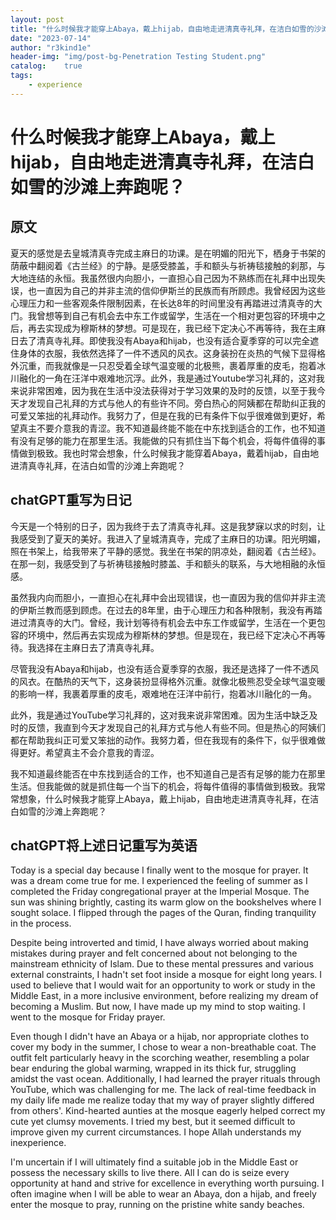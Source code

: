 ```yaml
---
layout: post
title: "什么时候我才能穿上Abaya，戴上hijab，自由地走进清真寺礼拜，在洁白如雪的沙滩上奔跑呢？"
date: "2023-07-14"
author: "r3kind1e"
header-img: "img/post-bg-Penetration Testing Student.png"
catalog:    true
tags: 
    - experience
---
```


# 什么时候我才能穿上Abaya，戴上hijab，自由地走进清真寺礼拜，在洁白如雪的沙滩上奔跑呢？
## 原文
夏天的感觉是去皇城清真寺完成主麻日的功课。是在明媚的阳光下，栖身于书架的荫蔽中翻阅着《古兰经》的宁静。是感受膝盖，手和额头与祈祷毯接触的刹那，与大地连结的永恒。我虽然很内向胆小，一直担心自己因为不熟练而在礼拜中出现失误，也一直因为自己的并非主流的信仰伊斯兰的民族而有所顾虑。我曾经因为这些心理压力和一些客观条件限制因素，在长达8年的时间里没有再踏进过清真寺的大门。我曾想等到自己有机会去中东工作或留学，生活在一个相对更包容的环境中之后，再去实现成为穆斯林的梦想。可是现在，我已经下定决心不再等待，我在主麻日去了清真寺礼拜。即使我没有Abaya和hijab，也没有适合夏季穿的可以完全遮住身体的衣服，我依然选择了一件不透风的风衣。这身装扮在炎热的气候下显得格外沉重，而我就像是一只忍受着全球气温变暖的北极熊，裹着厚重的皮毛，抱着冰川融化的一角在汪洋中艰难地沉浮。此外，我是通过Youtube学习礼拜的，这对我来说非常困难，因为我在生活中没法获得对于学习效果的及时的反馈，以至于我今天才发现自己礼拜的方式与他人的有些许不同。旁白热心的阿姨都在帮助纠正我的可爱又笨拙的礼拜动作。我努力了，但是在我的已有条件下似乎很难做到更好，希望真主不要介意我的青涩。我不知道最终能不能在中东找到适合的工作，也不知道有没有足够的能力在那里生活。我能做的只有抓住当下每个机会，将每件值得的事情做到极致。我也时常会想象，什么时候我才能穿着Abaya，戴着hijab，自由地进清真寺礼拜，在洁白如雪的沙滩上奔跑呢？

## chatGPT重写为日记
今天是一个特别的日子，因为我终于去了清真寺礼拜。这是我梦寐以求的时刻，让我感受到了夏天的美好。我进入了皇城清真寺，完成了主麻日的功课。阳光明媚，照在书架上，给我带来了平静的感觉。我坐在书架的阴凉处，翻阅着《古兰经》。在那一刻，我感受到了与祈祷毯接触时膝盖、手和额头的联系，与大地相融的永恒感。

虽然我内向而胆小，一直担心在礼拜中会出现错误，也一直因为我的信仰并非主流的伊斯兰教而感到顾虑。在过去的8年里，由于心理压力和各种限制，我没有再踏进过清真寺的大门。曾经，我计划等待有机会去中东工作或留学，生活在一个更包容的环境中，然后再去实现成为穆斯林的梦想。但是现在，我已经下定决心不再等待。我选择在主麻日去了清真寺礼拜。

尽管我没有Abaya和hijab，也没有适合夏季穿的衣服，我还是选择了一件不透风的风衣。在酷热的天气下，这身装扮显得格外沉重。就像北极熊忍受全球气温变暖的影响一样，我裹着厚重的皮毛，艰难地在汪洋中前行，抱着冰川融化的一角。

此外，我是通过YouTube学习礼拜的，这对我来说非常困难。因为生活中缺乏及时的反馈，我直到今天才发现自己的礼拜方式与他人有些不同。但是热心的阿姨们都在帮助我纠正可爱又笨拙的动作。我努力着，但在我现有的条件下，似乎很难做得更好。希望真主不会介意我的青涩。

我不知道最终能否在中东找到适合的工作，也不知道自己是否有足够的能力在那里生活。但我能做的就是抓住每一个当下的机会，将每件值得的事情做到极致。我常常想象，什么时候我才能穿上Abaya，戴上hijab，自由地走进清真寺礼拜，在洁白如雪的沙滩上奔跑呢？

## chatGPT将上述日记重写为英语
Today is a special day because I finally went to the mosque for prayer. It was a dream come true for me. I experienced the feeling of summer as I completed the Friday congregational prayer at the Imperial Mosque. The sun was shining brightly, casting its warm glow on the bookshelves where I sought solace. I flipped through the pages of the Quran, finding tranquility in the process.

Despite being introverted and timid, I have always worried about making mistakes during prayer and felt concerned about not belonging to the mainstream ethnicity of Islam. Due to these mental pressures and various external constraints, I hadn't set foot inside a mosque for eight long years. I used to believe that I would wait for an opportunity to work or study in the Middle East, in a more inclusive environment, before realizing my dream of becoming a Muslim. But now, I have made up my mind to stop waiting. I went to the mosque for Friday prayer.

Even though I didn't have an Abaya or a hijab, nor appropriate clothes to cover my body in the summer, I chose to wear a non-breathable coat. The outfit felt particularly heavy in the scorching weather, resembling a polar bear enduring the global warming, wrapped in its thick fur, struggling amidst the vast ocean. Additionally, I had learned the prayer rituals through YouTube, which was challenging for me. The lack of real-time feedback in my daily life made me realize today that my way of prayer slightly differed from others'. Kind-hearted aunties at the mosque eagerly helped correct my cute yet clumsy movements. I tried my best, but it seemed difficult to improve given my current circumstances. I hope Allah understands my inexperience.

I'm uncertain if I will ultimately find a suitable job in the Middle East or possess the necessary skills to live there. All I can do is seize every opportunity at hand and strive for excellence in everything worth pursuing. I often imagine when I will be able to wear an Abaya, don a hijab, and freely enter the mosque to pray, running on the pristine white sandy beaches.
